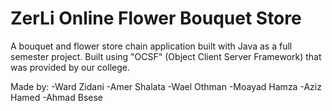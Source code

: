 # ZerLi Online Flower Bouquet Store

A bouquet and flower store chain application built with Java as a full semester project. Built using "OCSF" (Object Client Server Framework) that was provided by our college.

Made by:
  -Ward Zidani
  -Amer Shalata
  -Wael Othman
  -Moayad Hamza
  -Aziz Hamed
  -Ahmad Bsese
